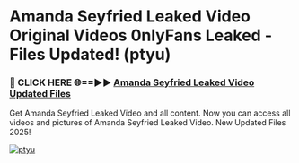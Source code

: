 # Amanda Seyfried Leaked Video Original Videos 0nlyFans Leaked - Files Updated! (ptyu)

<h3>🔴 CLICK HERE 🌐==►► <a href="https://tinyurl.com/2wckxsce" rel="nofollow">Amanda Seyfried Leaked Video Updated Files</a></h3>

Get Amanda Seyfried Leaked Video and all content. Now you can access all videos and pictures of Amanda Seyfried Leaked Video. New Updated Files 2025!

[![ptyu](https://i.imgur.com/AFduVYN.gif)](https://tinyurl.com/2wckxsce)
